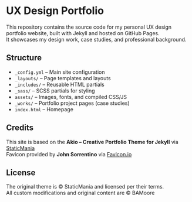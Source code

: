 # UX Design Portfolio

This repository contains the source code for my personal UX design portfolio website, built with Jekyll and hosted on GitHub Pages.  
It showcases my design work, case studies, and professional background.

## Structure
- `_config.yml` – Main site configuration  
- `_layouts/` – Page templates and layouts  
- `_includes/` – Reusable HTML partials  
- `_sass/` – SCSS partials for styling  
- `assets/` – Images, fonts, and compiled CSS/JS  
- `_works/` – Portfolio project pages (case studies)  
- `index.html` – Homepage  

## Credits
This site is based on the **Akio – Creative Portfolio Theme for Jekyll** via [StaticMania](https://jekyllthemes.io/theme/akio-portfolio-jekyll-theme)  
Favicon provided by **John Sorrentino** via [Favicon.io](https://jekyllthemes.io/theme/akio-portfolio-jekyll-theme](https://favicon.io))

## License
The original theme is © StaticMania and licensed per their terms.  
All custom modifications and original content are © BAMoore
